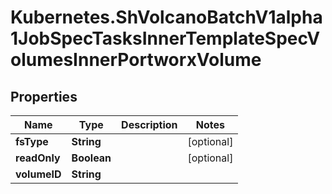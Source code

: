 # Kubernetes.ShVolcanoBatchV1alpha1JobSpecTasksInnerTemplateSpecVolumesInnerPortworxVolume

## Properties

Name | Type | Description | Notes
------------ | ------------- | ------------- | -------------
**fsType** | **String** |  | [optional] 
**readOnly** | **Boolean** |  | [optional] 
**volumeID** | **String** |  | 


